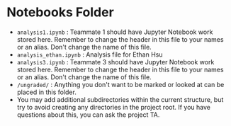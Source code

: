 # Notebooks Folder

- `analysis1.ipynb` : Teammate 1 should have Jupyter Notebook work stored here. Remember to change the header in this file to your names or an alias. Don't change the name of this file.
- `analysis_ethan.ipynb` : Analysis file for Ethan Hsu
- `analysis3.ipynb` : Teammate 3 should have Jupyter Notebook work stored here. Remember to change the header in this file to your names or an alias. Don't change the name of this file.
- `/ungraded/` : Anything you don't want to be marked or looked at can be placed in this folder.
- You may add additional subdirectories within the current structure, but try to avoid creating any directories in the project root. If you have questions about this, you can ask the project TA.
